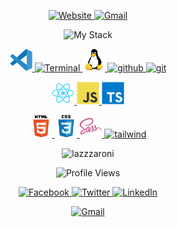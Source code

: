 <p align="center">
  <!-- Website -->
  <a href="https://portfolio-lazzzaroni.vercel.app/" target="_blank">
    <img src="https://img.shields.io/badge/website-18181b?style=for-the-badge&logo=nextdotjs&logoColor=white" alt="Website" />
  </a>
  <!-- Gmail -->
  <a href="mailto:iamnotlazzaroni@gmail.com" target="_blank">
    <img src="https://img.shields.io/badge/gmail-c14438?style=for-the-badge&logo=gmail&logoColor=white" alt="Gmail" />
  </a>
</p>

<p align="center">
  <img src="https://img.shields.io/badge/my_stack-417e87?style=for-the-badge&color=006aff" alt="My Stack" />
</p>

<p align="center">
  <a href="https://code.visualstudio.com/" target="_blank" rel="noreferrer">
    <img src="https://raw.githubusercontent.com/devicons/devicon/master/icons/vscode/vscode-original.svg" alt="VSCode" width="36" height="36"/>
  </a>
  <a href="https://support.apple.com/guide/terminal/welcome/mac" rel="noreferrer">
    <img src="https://icons.veryicon.com/png/Application/Pacifica/utilities%20terminal.png" alt="Terminal" width="36" height="36"/>
  </a>
  <a href="https://www.linux.org/" target="_blank" rel="noreferrer">
    <img src="https://raw.githubusercontent.com/devicons/devicon/master/icons/linux/linux-original.svg"   alt="linux" width="36" height="36"/>
  </a>
  <a href="https://github.com/" target="_blank" rel="noreferrer">
    <img src="https://github.githubassets.com/images/modules/logos_page/Octocat.png" alt="github" width="36" height="36"/>
  </a>
  <a href="https://git-scm.com/" target="_blank" rel="noreferrer">
    <img src="https://www.vectorlogo.zone/logos/git-scm/git-scm-icon.svg" alt="git" width="36" height="36"/>
  </a>
</p>

<p align="center">
  <a href="https://reactjs.org/" target="_blank" rel="noreferrer">
    <img src="https://raw.githubusercontent.com/devicons/devicon/b7a4cc6c8248538da219c03d704d9c2a190c4509/icons/react/react-original.svg" alt="react" width="36" height="36"/>
  </a>
  <a href="https://developer.mozilla.org/en-US/docs/Web/JavaScript" target="_blank" rel="noreferrer">
    <img src="https://raw.githubusercontent.com/devicons/devicon/master/icons/javascript/javascript-original.svg" alt="javascript" width="36" height="36"/>
  </a>
  <a href="https://www.typescriptlang.org/" target="_blank" rel="noreferrer">
    <img src="https://raw.githubusercontent.com/devicons/devicon/master/icons/typescript/typescript-original.svg" alt="typescript" width="36" height="36"/>
  </a>
</p>

<p align="center">
  <a href="https://www.w3.org/html/" target="_blank" rel="noreferrer">
    <img src="https://raw.githubusercontent.com/devicons/devicon/master/icons/html5/html5-original-wordmark.svg" alt="html5" width="36" height="36"/>
  </a>
  <a href="https://www.w3schools.com/css/" target="_blank" rel="noreferrer">
    <img src="https://raw.githubusercontent.com/devicons/devicon/master/icons/css3/css3-original-wordmark.svg" alt="css3" width="36" height="36"/>
  </a>
  <a href="https://sass-lang.com" target="_blank" rel="noreferrer">
    <img src="https://raw.githubusercontent.com/devicons/devicon/master/icons/sass/sass-original.svg" alt="sass" width="36" height="36"/>
  </a>
  <a href="https://tailwindcss.com/" target="_blank" rel="noreferrer">
    <img src="https://www.vectorlogo.zone/logos/tailwindcss/tailwindcss-icon.svg" alt="tailwind" width="36" height="36"/>
  </a>
</p>

<p align="center">
  <img src="https://github-readme-stats.vercel.app/api?username=lazzzaroni&theme=transparent&hide_title=true&show_icons=true&locale=en&border_radius=false&card_width=360" alt="lazzzaroni" />
</p>

<p align="center">
  <img src="https://komarev.com/ghpvc/?username=lazzzaroni&color=7209b7&style=flat-square&label=profile+views" alt="Profile Views" />
</p>

<p align="center">
  <!-- Facebook -->
  <a href="https://facebook.com/iamnotlazzaroni" target="_blank">
    <img alt="Facebook" src="https://img.shields.io/badge/facebook-3b5998.svg?style=for-the-badge&logo=Facebook&logoColor=white" />
  </a>
  <!-- Twitter -->
  <a href="https://twitter.com/lazzzaroni" target="_blank">
    <img alt="Twitter" src="https://img.shields.io/badge/twitter-%231DA1F2.svg?&style=for-the-badge&logo=twitter&logoColor=white" />
  </a>
  <!-- LinkedIn -->
  <a href="https://www.linkedin.com/in/lazzzaroni" target="_blank">
    <img alt="LinkedIn" src="https://img.shields.io/badge/linkedin-%230077B5.svg?&style=for-the-badge&logo=linkedin&logoColor=white" />
  </a>
</p>

<p align="center">
  <!-- Buy Me a Coffee -->
  <a href="https://www.buymeacoffee.com/lazzzaroni" target="_blank">
    <img alt="Gmail" src="https://img.shields.io/badge/buy_me_a_coffee-ffdd00?style=for-the-badge&logo=buymeacoffee&logoColor=black" />
  </a>
</p>
